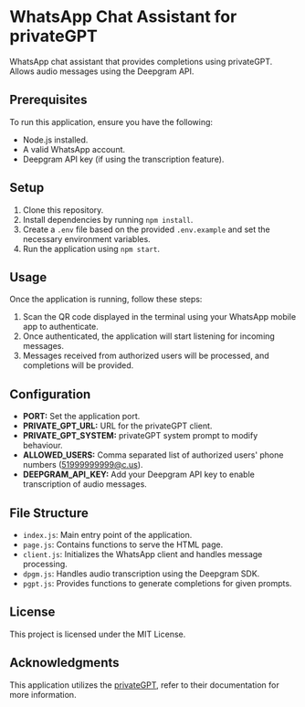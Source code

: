 # WhatsApp Chat Assistant for privateGPT

WhatsApp chat assistant that provides completions using privateGPT. Allows audio messages using the Deepgram API.

## Prerequisites

To run this application, ensure you have the following:

- Node.js installed.
- A valid WhatsApp account.
- Deepgram API key (if using the transcription feature).

## Setup

1. Clone this repository.
2. Install dependencies by running `npm install`.
3. Create a `.env` file based on the provided `.env.example` and set the necessary environment variables.
4. Run the application using `npm start`.

## Usage

Once the application is running, follow these steps:

1. Scan the QR code displayed in the terminal using your WhatsApp mobile app to authenticate.
2. Once authenticated, the application will start listening for incoming messages.
3. Messages received from authorized users will be processed, and completions will be provided.

## Configuration

- **PORT:** Set the application port.
- **PRIVATE_GPT_URL:** URL for the privateGPT client.
- **PRIVATE_GPT_SYSTEM:** privateGPT system prompt to modify behaviour.
- **ALLOWED_USERS:** Comma separated list of authorized users' phone numbers (51999999999@c.us).
- **DEEPGRAM_API_KEY:** Add your Deepgram API key to enable transcription of audio messages.

## File Structure

- `index.js`: Main entry point of the application.
- `page.js`: Contains functions to serve the HTML page.
- `client.js`: Initializes the WhatsApp client and handles message processing.
- `dpgm.js`: Handles audio transcription using the Deepgram SDK.
- `pgpt.js`: Provides functions to generate completions for given prompts.

## License

This project is licensed under the MIT License.

## Acknowledgments

This application utilizes the [privateGPT](https://github.com/imartinez/privateGPT), refer to their documentation for
more information.

